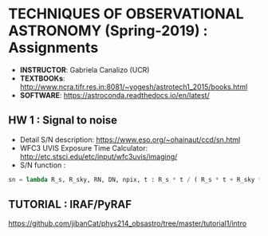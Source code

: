 # TECHNIQUES OF OBSERVATIONAL ASTRONOMY (Spring-2019) : Assignments

- **INSTRUCTOR**: Gabriela Canalizo (UCR)
- **TEXTBOOKs**: http://www.ncra.tifr.res.in:8081/~yogesh/astrotech1_2015/books.html
- **SOFTWARE**: https://astroconda.readthedocs.io/en/latest/

## HW 1 : Signal to noise

- Detail S/N description: https://www.eso.org/~ohainaut/ccd/sn.html
- WFC3 UVIS Exposure Time Calculator: http://etc.stsci.edu/etc/input/wfc3uvis/imaging/
- S/N function :

```python
sn = lambda R_s, R_sky, RN, DN, npix, t : R_s * t / ( R_s * t + R_sky * t * npix + RN**2 * npix + DN * t * npix )**(1/2)
```

## TUTORIAL : IRAF/PyRAF

https://github.com/jibanCat/phys214_obsastro/tree/master/tutorial1/intro